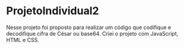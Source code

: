 # ProjetoIndividual2
Nesse projeto foi proposto para realizar um código que codifique e decodifique cifra de César ou base64. 
Criei o projeto com JavaScript, HTML e CSS.
